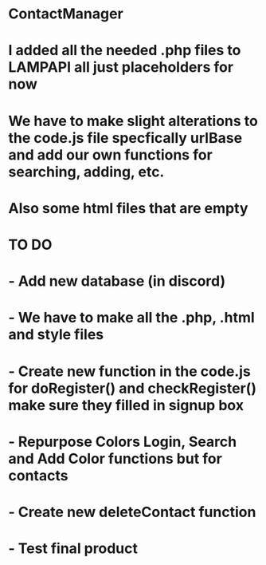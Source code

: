 # ContactManager
 
# I added all the needed .php files to LAMPAPI all just placeholders for now
# We have to make slight alterations to the code.js file specfically urlBase and add our own functions for searching, adding, etc. 
# Also some html files that are empty

# TO DO
# - Add new database (in discord)
# - We have to make all the .php, .html and style files
# - Create new function in the code.js for doRegister() and checkRegister() make sure they filled in signup box
# - Repurpose Colors Login, Search and Add Color functions but for contacts
# - Create new deleteContact function
# - Test final product
